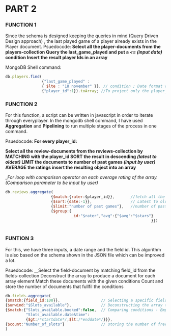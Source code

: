 # PART 2

### FUNCTION 1

Since the schema is designed keeping the queries in mind (Query Driven Design approach) , the last played game of a player already exists in the Player document.
Psuedocode:
  __Select all the player-documents from the players-collection
   Query the last_game_played and put a _<= (input date)_ condition
   Insert the result player Ids in an array__
                  

MongoDB Shell command:

```javascript
db.players.find(
                {"last_game_played" :     
                { $lte : "18 november" }}, // condition ; Date format will be changed accordingly and it will only project the player ids
                {"player_id":1}).toArray; //To project only the player_id that fullfil the criteria and insert it into an array
```               
                
                
### FUNCTION 2
For this function, a script can be written in javascript in order to iterate through everyplayer. In the mongodb shell command, I have used __Aggregation__ and __Pipelining__ to run multiple stages of the process in one command.

 Psuedocode:
 __For every player_id:__
 
 __Select all the review-documents from the reviews-collection
 by MATCHING with the player_id
 SORT the result in descending _(latest to oldest)_
 LIMIT the documents to number of past games _(input by user)_
 AVERAGE the ratings
insert the resulting object into an array__
 
 __For loop with comparison operator on each average rating of the array. _(Comparison parameter to be input by user)__ 
 

```javascript
db.reviews.aggregate(
                    {$match:{rater:$player_id}},       //fetch all the documents by player_id
                    {$sort:{date:-1}},                 // Latest to oldest
                    {$limit:"number of past games"},   //number of past games input by users 
                    {$group:{
                             _id:"$rater","avg":{"$avg":"$stars"}
                                                                }})                                                               
                                                               
```

### FUNTION 3
For this, we have three inputs, a date range and the field id. This algorithm is also based on the schema shown in the JSON file which can be improved a lot.

Psuedocode:
__Select the field-document by matching field_id from the fields-collection
Deconstruct the array to produce a document for each array element
Match these documents with the given conditions
Count and store the number of documents that fullfil the conditions


````javascript
db.fields.aggregate(
{$match:{field_id:100}},                  // Selecting a specific field , user input                       
{$unwind:"$Slots_available"},             // Deconstructing the array to create document per array element
{$match:{"Slots_available.booked":false,  // Comparing conditions - Empty slot between user input date range
         "Slots_available.date&time": 
         {$gt:/*startdate*/,$lt:/*enddate*/}}},
{$count:"Number_of_slots"}                // storing the number of free slot in a variable
)
````


